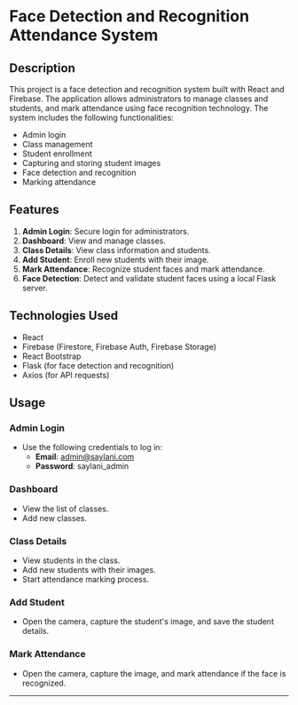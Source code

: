 # Face Detection and Recognition Attendance System

## Description

This project is a face detection and recognition system built with React and Firebase. The application allows administrators to manage classes and students, and mark attendance using face recognition technology. The system includes the following functionalities:

- Admin login
- Class management
- Student enrollment
- Capturing and storing student images
- Face detection and recognition
- Marking attendance

## Features

1. **Admin Login**: Secure login for administrators.
2. **Dashboard**: View and manage classes.
3. **Class Details**: View class information and students.
4. **Add Student**: Enroll new students with their image.
5. **Mark Attendance**: Recognize student faces and mark attendance.
6. **Face Detection**: Detect and validate student faces using a local Flask server.

## Technologies Used

- React
- Firebase (Firestore, Firebase Auth, Firebase Storage)
- React Bootstrap
- Flask (for face detection and recognition)
- Axios (for API requests)

## Usage

### Admin Login

- Use the following credentials to log in:
  - **Email**: admin@saylani.com
  - **Password**: saylani_admin

### Dashboard

- View the list of classes.
- Add new classes.

### Class Details

- View students in the class.
- Add new students with their images.
- Start attendance marking process.

### Add Student

- Open the camera, capture the student's image, and save the student details.

### Mark Attendance

- Open the camera, capture the image, and mark attendance if the face is recognized.

---
